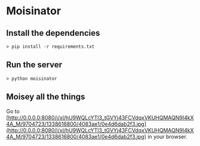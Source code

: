 # Moisinator

## Install the dependencies

    > pip install -r requirements.txt

## Run the server

    > python moisinator

## Moisey all the things

Go to [http://0.0.0.0:8080/i/xl/hU9WQLcYTl3_tGVYj43FCVdqxVKUHQMAQN9I4kX4A_M/9704723/1338616800/4083ae1/0e4d6dab2f3.jpg](http://0.0.0.0:8080/i/xl/hU9WQLcYTl3_tGVYj43FCVdqxVKUHQMAQN9I4kX4A_M/9704723/1338616800/4083ae1/0e4d6dab2f3.jpg) in your browser.